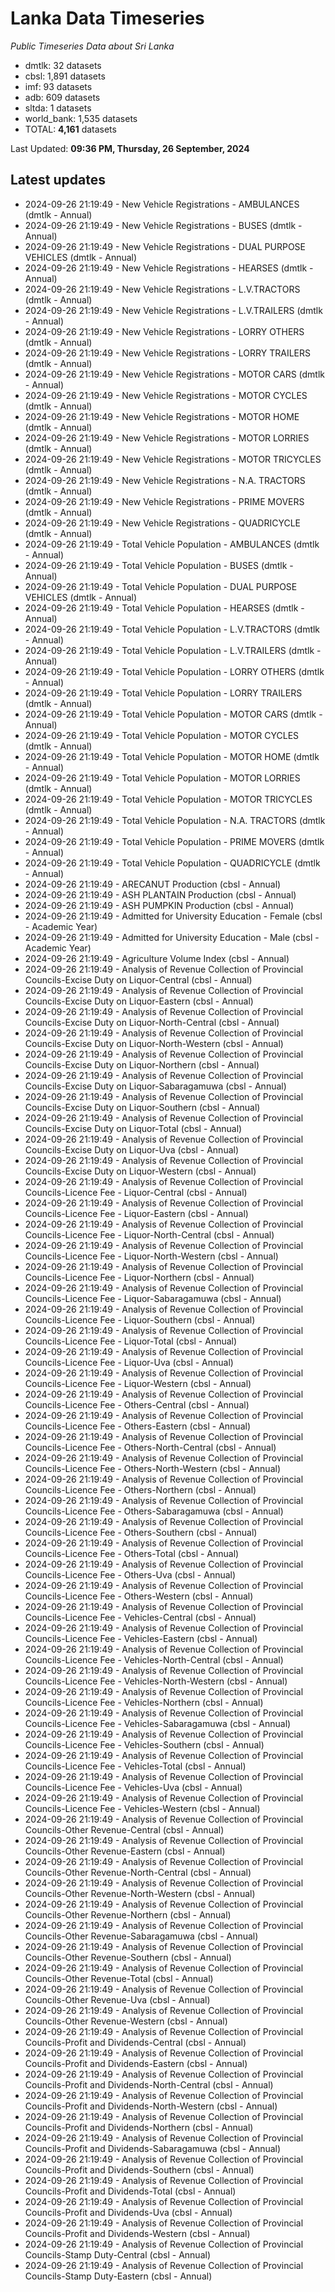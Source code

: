 # Lanka Data Timeseries
*Public Timeseries Data about Sri Lanka*

* dmtlk: 32 datasets
* cbsl: 1,891 datasets
* imf: 93 datasets
* adb: 609 datasets
* sltda: 1 datasets
* world_bank: 1,535 datasets
* TOTAL: **4,161** datasets

Last Updated: **09:36 PM, Thursday, 26 September, 2024**

## Latest updates

* 2024-09-26 21:19:49 - New Vehicle Registrations - AMBULANCES (dmtlk - Annual)
* 2024-09-26 21:19:49 - New Vehicle Registrations - BUSES (dmtlk - Annual)
* 2024-09-26 21:19:49 - New Vehicle Registrations - DUAL PURPOSE VEHICLES (dmtlk - Annual)
* 2024-09-26 21:19:49 - New Vehicle Registrations - HEARSES (dmtlk - Annual)
* 2024-09-26 21:19:49 - New Vehicle Registrations - L.V.TRACTORS (dmtlk - Annual)
* 2024-09-26 21:19:49 - New Vehicle Registrations - L.V.TRAILERS (dmtlk - Annual)
* 2024-09-26 21:19:49 - New Vehicle Registrations - LORRY OTHERS (dmtlk - Annual)
* 2024-09-26 21:19:49 - New Vehicle Registrations - LORRY TRAILERS (dmtlk - Annual)
* 2024-09-26 21:19:49 - New Vehicle Registrations - MOTOR CARS (dmtlk - Annual)
* 2024-09-26 21:19:49 - New Vehicle Registrations - MOTOR CYCLES (dmtlk - Annual)
* 2024-09-26 21:19:49 - New Vehicle Registrations - MOTOR HOME (dmtlk - Annual)
* 2024-09-26 21:19:49 - New Vehicle Registrations - MOTOR LORRIES (dmtlk - Annual)
* 2024-09-26 21:19:49 - New Vehicle Registrations - MOTOR TRICYCLES (dmtlk - Annual)
* 2024-09-26 21:19:49 - New Vehicle Registrations - N.A. TRACTORS (dmtlk - Annual)
* 2024-09-26 21:19:49 - New Vehicle Registrations - PRIME MOVERS (dmtlk - Annual)
* 2024-09-26 21:19:49 - New Vehicle Registrations - QUADRICYCLE (dmtlk - Annual)
* 2024-09-26 21:19:49 - Total Vehicle Population - AMBULANCES (dmtlk - Annual)
* 2024-09-26 21:19:49 - Total Vehicle Population - BUSES (dmtlk - Annual)
* 2024-09-26 21:19:49 - Total Vehicle Population - DUAL PURPOSE VEHICLES (dmtlk - Annual)
* 2024-09-26 21:19:49 - Total Vehicle Population - HEARSES (dmtlk - Annual)
* 2024-09-26 21:19:49 - Total Vehicle Population - L.V.TRACTORS (dmtlk - Annual)
* 2024-09-26 21:19:49 - Total Vehicle Population - L.V.TRAILERS (dmtlk - Annual)
* 2024-09-26 21:19:49 - Total Vehicle Population - LORRY OTHERS (dmtlk - Annual)
* 2024-09-26 21:19:49 - Total Vehicle Population - LORRY TRAILERS (dmtlk - Annual)
* 2024-09-26 21:19:49 - Total Vehicle Population - MOTOR CARS (dmtlk - Annual)
* 2024-09-26 21:19:49 - Total Vehicle Population - MOTOR CYCLES (dmtlk - Annual)
* 2024-09-26 21:19:49 - Total Vehicle Population - MOTOR HOME (dmtlk - Annual)
* 2024-09-26 21:19:49 - Total Vehicle Population - MOTOR LORRIES (dmtlk - Annual)
* 2024-09-26 21:19:49 - Total Vehicle Population - MOTOR TRICYCLES (dmtlk - Annual)
* 2024-09-26 21:19:49 - Total Vehicle Population - N.A. TRACTORS (dmtlk - Annual)
* 2024-09-26 21:19:49 - Total Vehicle Population - PRIME MOVERS (dmtlk - Annual)
* 2024-09-26 21:19:49 - Total Vehicle Population - QUADRICYCLE (dmtlk - Annual)
* 2024-09-26 21:19:49 - ARECANUT Production (cbsl - Annual)
* 2024-09-26 21:19:49 - ASH PLANTAIN Production (cbsl - Annual)
* 2024-09-26 21:19:49 - ASH PUMPKIN Production (cbsl - Annual)
* 2024-09-26 21:19:49 - Admitted for University Education - Female (cbsl - Academic Year)
* 2024-09-26 21:19:49 - Admitted for University Education - Male (cbsl - Academic Year)
* 2024-09-26 21:19:49 - Agriculture Volume Index (cbsl - Annual)
* 2024-09-26 21:19:49 - Analysis of Revenue Collection of Provincial Councils-Excise Duty on Liquor-Central (cbsl - Annual)
* 2024-09-26 21:19:49 - Analysis of Revenue Collection of Provincial Councils-Excise Duty on Liquor-Eastern (cbsl - Annual)
* 2024-09-26 21:19:49 - Analysis of Revenue Collection of Provincial Councils-Excise Duty on Liquor-North-Central (cbsl - Annual)
* 2024-09-26 21:19:49 - Analysis of Revenue Collection of Provincial Councils-Excise Duty on Liquor-North-Western (cbsl - Annual)
* 2024-09-26 21:19:49 - Analysis of Revenue Collection of Provincial Councils-Excise Duty on Liquor-Northern (cbsl - Annual)
* 2024-09-26 21:19:49 - Analysis of Revenue Collection of Provincial Councils-Excise Duty on Liquor-Sabaragamuwa (cbsl - Annual)
* 2024-09-26 21:19:49 - Analysis of Revenue Collection of Provincial Councils-Excise Duty on Liquor-Southern (cbsl - Annual)
* 2024-09-26 21:19:49 - Analysis of Revenue Collection of Provincial Councils-Excise Duty on Liquor-Total (cbsl - Annual)
* 2024-09-26 21:19:49 - Analysis of Revenue Collection of Provincial Councils-Excise Duty on Liquor-Uva (cbsl - Annual)
* 2024-09-26 21:19:49 - Analysis of Revenue Collection of Provincial Councils-Excise Duty on Liquor-Western (cbsl - Annual)
* 2024-09-26 21:19:49 - Analysis of Revenue Collection of Provincial Councils-Licence Fee - Liquor-Central (cbsl - Annual)
* 2024-09-26 21:19:49 - Analysis of Revenue Collection of Provincial Councils-Licence Fee - Liquor-Eastern (cbsl - Annual)
* 2024-09-26 21:19:49 - Analysis of Revenue Collection of Provincial Councils-Licence Fee - Liquor-North-Central (cbsl - Annual)
* 2024-09-26 21:19:49 - Analysis of Revenue Collection of Provincial Councils-Licence Fee - Liquor-North-Western (cbsl - Annual)
* 2024-09-26 21:19:49 - Analysis of Revenue Collection of Provincial Councils-Licence Fee - Liquor-Northern (cbsl - Annual)
* 2024-09-26 21:19:49 - Analysis of Revenue Collection of Provincial Councils-Licence Fee - Liquor-Sabaragamuwa (cbsl - Annual)
* 2024-09-26 21:19:49 - Analysis of Revenue Collection of Provincial Councils-Licence Fee - Liquor-Southern (cbsl - Annual)
* 2024-09-26 21:19:49 - Analysis of Revenue Collection of Provincial Councils-Licence Fee - Liquor-Total (cbsl - Annual)
* 2024-09-26 21:19:49 - Analysis of Revenue Collection of Provincial Councils-Licence Fee - Liquor-Uva (cbsl - Annual)
* 2024-09-26 21:19:49 - Analysis of Revenue Collection of Provincial Councils-Licence Fee - Liquor-Western (cbsl - Annual)
* 2024-09-26 21:19:49 - Analysis of Revenue Collection of Provincial Councils-Licence Fee - Others-Central (cbsl - Annual)
* 2024-09-26 21:19:49 - Analysis of Revenue Collection of Provincial Councils-Licence Fee - Others-Eastern (cbsl - Annual)
* 2024-09-26 21:19:49 - Analysis of Revenue Collection of Provincial Councils-Licence Fee - Others-North-Central (cbsl - Annual)
* 2024-09-26 21:19:49 - Analysis of Revenue Collection of Provincial Councils-Licence Fee - Others-North-Western (cbsl - Annual)
* 2024-09-26 21:19:49 - Analysis of Revenue Collection of Provincial Councils-Licence Fee - Others-Northern (cbsl - Annual)
* 2024-09-26 21:19:49 - Analysis of Revenue Collection of Provincial Councils-Licence Fee - Others-Sabaragamuwa (cbsl - Annual)
* 2024-09-26 21:19:49 - Analysis of Revenue Collection of Provincial Councils-Licence Fee - Others-Southern (cbsl - Annual)
* 2024-09-26 21:19:49 - Analysis of Revenue Collection of Provincial Councils-Licence Fee - Others-Total (cbsl - Annual)
* 2024-09-26 21:19:49 - Analysis of Revenue Collection of Provincial Councils-Licence Fee - Others-Uva (cbsl - Annual)
* 2024-09-26 21:19:49 - Analysis of Revenue Collection of Provincial Councils-Licence Fee - Others-Western (cbsl - Annual)
* 2024-09-26 21:19:49 - Analysis of Revenue Collection of Provincial Councils-Licence Fee - Vehicles-Central (cbsl - Annual)
* 2024-09-26 21:19:49 - Analysis of Revenue Collection of Provincial Councils-Licence Fee - Vehicles-Eastern (cbsl - Annual)
* 2024-09-26 21:19:49 - Analysis of Revenue Collection of Provincial Councils-Licence Fee - Vehicles-North-Central (cbsl - Annual)
* 2024-09-26 21:19:49 - Analysis of Revenue Collection of Provincial Councils-Licence Fee - Vehicles-North-Western (cbsl - Annual)
* 2024-09-26 21:19:49 - Analysis of Revenue Collection of Provincial Councils-Licence Fee - Vehicles-Northern (cbsl - Annual)
* 2024-09-26 21:19:49 - Analysis of Revenue Collection of Provincial Councils-Licence Fee - Vehicles-Sabaragamuwa (cbsl - Annual)
* 2024-09-26 21:19:49 - Analysis of Revenue Collection of Provincial Councils-Licence Fee - Vehicles-Southern (cbsl - Annual)
* 2024-09-26 21:19:49 - Analysis of Revenue Collection of Provincial Councils-Licence Fee - Vehicles-Total (cbsl - Annual)
* 2024-09-26 21:19:49 - Analysis of Revenue Collection of Provincial Councils-Licence Fee - Vehicles-Uva (cbsl - Annual)
* 2024-09-26 21:19:49 - Analysis of Revenue Collection of Provincial Councils-Licence Fee - Vehicles-Western (cbsl - Annual)
* 2024-09-26 21:19:49 - Analysis of Revenue Collection of Provincial Councils-Other Revenue-Central (cbsl - Annual)
* 2024-09-26 21:19:49 - Analysis of Revenue Collection of Provincial Councils-Other Revenue-Eastern (cbsl - Annual)
* 2024-09-26 21:19:49 - Analysis of Revenue Collection of Provincial Councils-Other Revenue-North-Central (cbsl - Annual)
* 2024-09-26 21:19:49 - Analysis of Revenue Collection of Provincial Councils-Other Revenue-North-Western (cbsl - Annual)
* 2024-09-26 21:19:49 - Analysis of Revenue Collection of Provincial Councils-Other Revenue-Northern (cbsl - Annual)
* 2024-09-26 21:19:49 - Analysis of Revenue Collection of Provincial Councils-Other Revenue-Sabaragamuwa (cbsl - Annual)
* 2024-09-26 21:19:49 - Analysis of Revenue Collection of Provincial Councils-Other Revenue-Southern (cbsl - Annual)
* 2024-09-26 21:19:49 - Analysis of Revenue Collection of Provincial Councils-Other Revenue-Total (cbsl - Annual)
* 2024-09-26 21:19:49 - Analysis of Revenue Collection of Provincial Councils-Other Revenue-Uva (cbsl - Annual)
* 2024-09-26 21:19:49 - Analysis of Revenue Collection of Provincial Councils-Other Revenue-Western (cbsl - Annual)
* 2024-09-26 21:19:49 - Analysis of Revenue Collection of Provincial Councils-Profit and Dividends-Central (cbsl - Annual)
* 2024-09-26 21:19:49 - Analysis of Revenue Collection of Provincial Councils-Profit and Dividends-Eastern (cbsl - Annual)
* 2024-09-26 21:19:49 - Analysis of Revenue Collection of Provincial Councils-Profit and Dividends-North-Central (cbsl - Annual)
* 2024-09-26 21:19:49 - Analysis of Revenue Collection of Provincial Councils-Profit and Dividends-North-Western (cbsl - Annual)
* 2024-09-26 21:19:49 - Analysis of Revenue Collection of Provincial Councils-Profit and Dividends-Northern (cbsl - Annual)
* 2024-09-26 21:19:49 - Analysis of Revenue Collection of Provincial Councils-Profit and Dividends-Sabaragamuwa (cbsl - Annual)
* 2024-09-26 21:19:49 - Analysis of Revenue Collection of Provincial Councils-Profit and Dividends-Southern (cbsl - Annual)
* 2024-09-26 21:19:49 - Analysis of Revenue Collection of Provincial Councils-Profit and Dividends-Total (cbsl - Annual)
* 2024-09-26 21:19:49 - Analysis of Revenue Collection of Provincial Councils-Profit and Dividends-Uva (cbsl - Annual)
* 2024-09-26 21:19:49 - Analysis of Revenue Collection of Provincial Councils-Profit and Dividends-Western (cbsl - Annual)
* 2024-09-26 21:19:49 - Analysis of Revenue Collection of Provincial Councils-Stamp Duty-Central (cbsl - Annual)
* 2024-09-26 21:19:49 - Analysis of Revenue Collection of Provincial Councils-Stamp Duty-Eastern (cbsl - Annual)